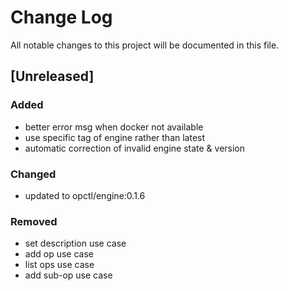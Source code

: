# Change Log
All notable changes to this project will be documented in this file.

## [Unreleased]
### Added
- better error msg when docker not available
- use specific tag of engine rather than latest
- automatic correction of invalid engine state & version

### Changed
- updated to opctl/engine:0.1.6

### Removed
- set description use case
- add op use case
- list ops use case
- add sub-op use case
